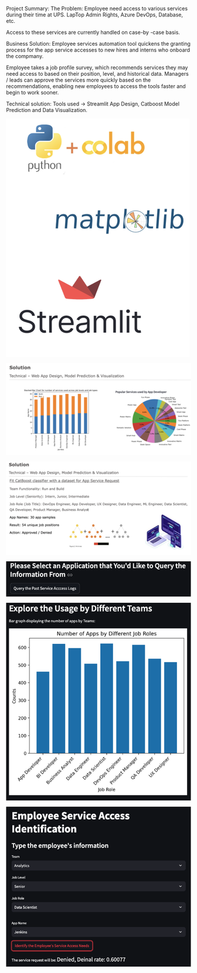 Project Summary:
The Problem:
Employee need access to various services during their time at UPS.
LapTop Admin Rights, Azure DevOps, Database, etc.

Access to these services are currently handled on case-by -case basis.

Business Solution:
Employee services automation tool quickens the granting process for the app service accesses to new hires and interns who onboard the compmany. 

Employee takes a job profile survey, which recommends services they may need access to based on their position, level, and historical data.
Managers / leads can approve the services more quickly based on the recommendations, enabling new employees to access the tools faster and begin to work sooner.

Technical solution:
Tools used -> Streamlit App Design, Catboost Model Prediction and Data Visualization.


![img1](img1.png)


![img2](img2.png)


![img3](img3.png)


![Log](Log.png)


![Insight](Insight.png)


![Asssessment](Assessment1.png)
